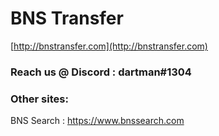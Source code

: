 # BNS Transfer

[http://bnstransfer.com](http://bnstransfer.com)

### Reach us @ Discord : dartman#1304

### Other sites:

BNS Search : https://www.bnssearch.com
